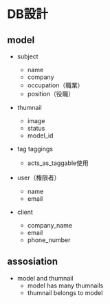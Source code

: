 # DB設計

## model

- subject
  - name
  - company
  - occupation（職業）
  - position（役職）

- thumnail
  - image
  - status
  - model_id

- tag taggings
  - acts_as_taggable使用

- user（権限者）
  - name
  - email

- client
  - company_name
  - email
  - phone_number

## assosiation

- model and thumnail
  - model has many thumnails
  - thumnail belongs to model